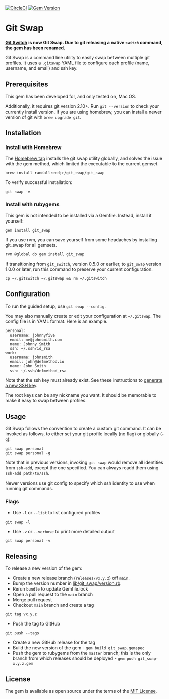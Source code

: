 [![CircleCI](https://circleci.com/gh/randallreedjr/git_swap.svg?style=shield)](https://circleci.com/gh/randallreedjr/git_swap)
[![Gem Version](https://badge.fury.io/rb/git_swap.svg)](https://badge.fury.io/rb/git_swap)

# Git Swap

**[Git Switch](https://github.com/randallreedjr/git_switch) is now Git Swap. Due to git releasing a native `switch` command, the gem has been renamed.**

Git Swap is a command line utility to easily swap between multiple git profiles. It uses a `.gitswap` YAML file to configure each profile (name, username, and email) and ssh key.

## Prerequisites

This gem has been developed for, and only tested on, Mac OS.

Additionally, it requires git version 2.10+. Run `git --version` to check your currently install version. If you are using homebrew, you can install a newer version of git with `brew upgrade git`.

## Installation

### Install with Homebrew
The [Homebrew tap](https://github.com/randallreedjr/homebrew-git_swap/) installs the git swap utility globally, and solves the issue with the gem method, which limited the executable to the current gemset.

```
brew install randallreedjr/git_swap/git_swap
```

To verify successful installation:
```
git swap -v
```

### Install with rubygems
This gem is not intended to be installed via a Gemfile. Instead, install it yourself:

```
gem install git_swap
```

If you use rvm, you can save yourself from some headaches by installing git_swap for all gemsets.

```
rvm @global do gem install git_swap
```

If transitioning from `git_switch`, version 0.5.0 or earlier, to `git_swap` version 1.0.0 or later, run this command to preserve your current configuration.

```
cp ~/.gitswitch ~/.gitswap && rm ~/.gitswitch
```

## Configuration

To run the guided setup, use `git swap --config`.

You may also manually create or edit your configuration at `~/.gitswap`. The config file is in YAML format. Here is an example.

```
personal:
  username: johnnyfive
  email: me@johnsmith.com
  name: Johnny Smith
  ssh: ~/.ssh/id_rsa
work:
  username: johnsmith
  email: john@defmethod.io
  name: John Smith
  ssh: ~/.ssh/defmethod_rsa
```

Note that the ssh key must already exist. See these instructions to [generate a new SSH key](https://help.github.com/articles/generating-a-new-ssh-key-and-adding-it-to-the-ssh-agent/).

The root keys can be any nickname you want. It should be memorable to make it easy to swap between profiles.

## Usage

Git Swap follows the convention to create a custom git command. It can be invoked as follows, to either set your git profile locally (no flag) or globally (`-g`):

```
git swap personal
git swap personal -g
```

Note that in previous versions, invoking `git swap` would remove all identities from `ssh-add`, except the one specified. You can always readd them using `ssh-add path/to/ssh`.

Newer versions use git config to specify which ssh identity to use when running git commands.

### Flags

* Use `-l` or `--list` to list configured profiles
```
git swap -l
```

* Use `-v` or `--verbose` to print more detailed output
```
git swap personal -v
```

## Releasing
To release a new version of the gem:
* Create a new release branch (`releases/vx.y.z`) off `main`.
* Bump the version number in [lib/git_swap/version.rb](https://github.com/randallreedjr/git_swap/blob/develop/lib/git_swap/version.rb).
* Rerun `bundle` to update Gemfile.lock
* Open a pull request to the `main` branch
* Merge pull request
* Checkout `main` branch and create a tag
```
git tag vx.y.z
```
* Push the tag to GitHub
```
git push --tags
```
* Create a new GitHub release for the tag
* Build the new version of the gem - `gem build git_swap.gemspec`
* Push the gem to rubygems from the `master` branch; this is the only branch from which releases should be deployed - `gem push git_swap-x.y.z.gem`

## License

The gem is available as open source under the terms of the [MIT License](https://opensource.org/licenses/MIT).
